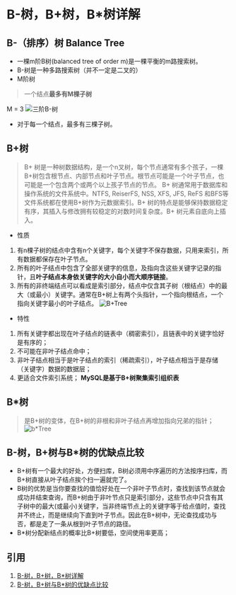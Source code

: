 # B-树，B+树，B*树详解
## B-（排序）树 Balance Tree
* 一棵m阶B树(balanced tree of order m)是一棵平衡的m路搜索树。
* B-树是一种多路搜索树（并不一定是二叉的）
* M阶树
>一个结点**最多有M棵子树**

M = 3
![三阶B-树](https://i.imgur.com/FpZCNJW.jpg)
* 对于每一个结点，最多有三棵子树。

## B+树
>B+ 树是一种树数据结构，是一个n叉树，每个节点通常有多个孩子，一棵B+树包含根节点、内部节点和叶子节点。根节点可能是一个叶子节点，也可能是一个包含两个或两个以上孩子节点的节点。
>B+ 树通常用于数据库和操作系统的文件系统中。NTFS, ReiserFS, NSS, XFS, JFS, ReFS 和BFS等文件系统都在使用B+树作为元数据索引。B+ 树的特点是能够保持数据稳定有序，其插入与修改拥有较稳定的对数时间复杂度。B+ 树元素自底向上插入。

* 性质
1. 有n棵子树的结点中含有n个关键字，每个关键字不保存数据，只用来索引，所有数据都保存在叶子节点。
2. 所有的叶子结点中包含了全部关键字的信息，及指向含这些关键字记录的指针，且**叶子结点本身依关键字的大小自小而大顺序链接**。
3. 所有的非终端结点可以看成是索引部分，结点中仅含其子树（根结点）中的最大（或最小）关键字。通常在B+树上有两个头指针，一个指向根结点，一个指向关键字最小的叶子结点。
![B+Tree](https://i.imgur.com/Eyjn3a0.jpg)

* 特性
 1. 所有关键字都出现在叶子结点的链表中（稠密索引），且链表中的关键字恰好是有序的；
 2. 不可能在非叶子结点命中；
 3. 非叶子结点相当于是叶子结点的索引（稀疏索引），叶子结点相当于是存储（关键字）数据的数据层；
 4. 更适合文件索引系统；
 **MySQL是基于B+树聚集索引组织表**

## B*树
>是B+树的变体，在B+树的非根和非叶子结点再增加指向兄弟的指针；
![b*Tree](https://i.imgur.com/iDJjdBK.jpg)

## B-树，B+树与B*树的优缺点比较
* B+树有一个最大的好处，方便扫库，B树必须用中序遍历的方法按序扫库，而B+树直接从叶子结点挨个扫一遍就完了。
* B树的优势是当你要查找的值恰好处在一个非叶子节点时，查找到该节点就会成功并结束查询，而B+树由于非叶节点只是索引部分，这些节点中只含有其子树中的最大(或最小)关键字，当非终端节点上的关键字等于给点值时，查找并不终止，而是继续向下直到叶子节点。因此在B+树中，无论查找成功与否，都是走了一条从根到叶子节点的路径。
* B*树分配新结点的概率比B+树要低，空间使用率更高；

## 引用
1. [B-树，B+树，B*树详解](https://blog.csdn.net/aqzwss/article/details/53074186)
2. [B-树，B+树与B*树的优缺点比较](https://blog.csdn.net/bigtree_3721/article/details/73632405)
